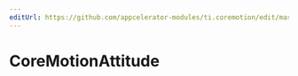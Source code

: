 ```yaml
---
editUrl: https://github.com/appcelerator-modules/ti.coremotion/edit/master/apidoc/CoreMotion.yml
---
```

# CoreMotionAttitude

<TypeHeader/>

<ApiDocs/>
